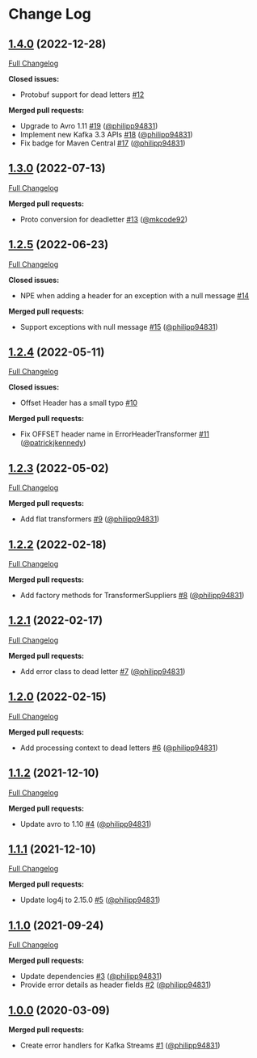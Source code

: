 # Change Log

## [1.4.0](https://github.com/bakdata/kafka-error-handling/tree/1.4.0) (2022-12-28)
[Full Changelog](https://github.com/bakdata/kafka-error-handling/compare/1.3.0...1.4.0)

**Closed issues:**

- Protobuf support for dead letters [\#12](https://github.com/bakdata/kafka-error-handling/issues/12)

**Merged pull requests:**

- Upgrade to Avro 1.11 [\#19](https://github.com/bakdata/kafka-error-handling/pull/19) ([@philipp94831](https://github.com/philipp94831))
- Implement new Kafka 3.3 APIs [\#18](https://github.com/bakdata/kafka-error-handling/pull/18) ([@philipp94831](https://github.com/philipp94831))
- Fix badge for Maven Central [\#17](https://github.com/bakdata/kafka-error-handling/pull/17) ([@philipp94831](https://github.com/philipp94831))

## [1.3.0](https://github.com/bakdata/kafka-error-handling/tree/1.3.0) (2022-07-13)
[Full Changelog](https://github.com/bakdata/kafka-error-handling/compare/1.2.5...1.3.0)

**Merged pull requests:**

- Proto conversion for deadletter [\#13](https://github.com/bakdata/kafka-error-handling/pull/13) ([@mkcode92](https://github.com/mkcode92))

## [1.2.5](https://github.com/bakdata/kafka-error-handling/tree/1.2.5) (2022-06-23)
[Full Changelog](https://github.com/bakdata/kafka-error-handling/compare/1.2.4...1.2.5)

**Closed issues:**

- NPE when adding a header for an exception with a null message [\#14](https://github.com/bakdata/kafka-error-handling/issues/14)

**Merged pull requests:**

- Support exceptions with null message [\#15](https://github.com/bakdata/kafka-error-handling/pull/15) ([@philipp94831](https://github.com/philipp94831))

## [1.2.4](https://github.com/bakdata/kafka-error-handling/tree/1.2.4) (2022-05-11)
[Full Changelog](https://github.com/bakdata/kafka-error-handling/compare/1.2.3...1.2.4)

**Closed issues:**

- Offset Header has a small typo [\#10](https://github.com/bakdata/kafka-error-handling/issues/10)

**Merged pull requests:**

- Fix OFFSET header name in ErrorHeaderTransformer [\#11](https://github.com/bakdata/kafka-error-handling/pull/11) ([@patrickjkennedy](https://github.com/patrickjkennedy))

## [1.2.3](https://github.com/bakdata/kafka-error-handling/tree/1.2.3) (2022-05-02)
[Full Changelog](https://github.com/bakdata/kafka-error-handling/compare/1.2.2...1.2.3)

**Merged pull requests:**

- Add flat transformers [\#9](https://github.com/bakdata/kafka-error-handling/pull/9) ([@philipp94831](https://github.com/philipp94831))

## [1.2.2](https://github.com/bakdata/kafka-error-handling/tree/1.2.2) (2022-02-18)
[Full Changelog](https://github.com/bakdata/kafka-error-handling/compare/1.2.1...1.2.2)

**Merged pull requests:**

- Add factory methods for TransformerSuppliers [\#8](https://github.com/bakdata/kafka-error-handling/pull/8) ([@philipp94831](https://github.com/philipp94831))

## [1.2.1](https://github.com/bakdata/kafka-error-handling/tree/1.2.1) (2022-02-17)
[Full Changelog](https://github.com/bakdata/kafka-error-handling/compare/1.2.0...1.2.1)

**Merged pull requests:**

- Add error class to dead letter [\#7](https://github.com/bakdata/kafka-error-handling/pull/7) ([@philipp94831](https://github.com/philipp94831))

## [1.2.0](https://github.com/bakdata/kafka-error-handling/tree/1.2.0) (2022-02-15)
[Full Changelog](https://github.com/bakdata/kafka-error-handling/compare/1.1.2...1.2.0)

**Merged pull requests:**

- Add processing context to dead letters [\#6](https://github.com/bakdata/kafka-error-handling/pull/6) ([@philipp94831](https://github.com/philipp94831))

## [1.1.2](https://github.com/bakdata/kafka-error-handling/tree/1.1.2) (2021-12-10)
[Full Changelog](https://github.com/bakdata/kafka-error-handling/compare/1.1.1...1.1.2)

**Merged pull requests:**

- Update avro to 1.10 [\#4](https://github.com/bakdata/kafka-error-handling/pull/4) ([@philipp94831](https://github.com/philipp94831))

## [1.1.1](https://github.com/bakdata/kafka-error-handling/tree/1.1.1) (2021-12-10)
[Full Changelog](https://github.com/bakdata/kafka-error-handling/compare/1.1.0...1.1.1)

**Merged pull requests:**

- Update log4j to 2.15.0 [\#5](https://github.com/bakdata/kafka-error-handling/pull/5) ([@philipp94831](https://github.com/philipp94831))

## [1.1.0](https://github.com/bakdata/kafka-error-handling/tree/1.1.0) (2021-09-24)
[Full Changelog](https://github.com/bakdata/kafka-error-handling/compare/1.0.0...1.1.0)

**Merged pull requests:**

- Update dependencies [\#3](https://github.com/bakdata/kafka-error-handling/pull/3) ([@philipp94831](https://github.com/philipp94831))
- Provide error details as header fields [\#2](https://github.com/bakdata/kafka-error-handling/pull/2) ([@philipp94831](https://github.com/philipp94831))

## [1.0.0](https://github.com/bakdata/kafka-error-handling/tree/1.0.0) (2020-03-09)

**Merged pull requests:**

- Create error handlers for Kafka Streams [\#1](https://github.com/bakdata/kafka-error-handling/pull/1) ([@philipp94831](https://github.com/philipp94831))
